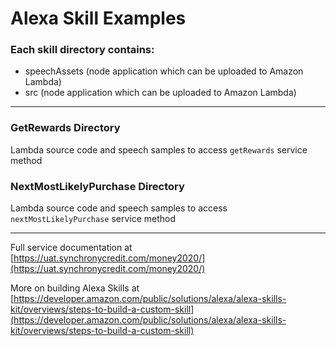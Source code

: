 # Alexa Skill Examples


### Each skill directory contains:

* speechAssets (node application which can be uploaded to Amazon Lambda)
* src (node application which can be uploaded to Amazon Lambda)


---


### GetRewards Directory
Lambda source code and speech samples to access ```getRewards``` service method


### NextMostLikelyPurchase Directory
Lambda source code and speech samples to access ```nextMostLikelyPurchase``` service method


---


Full service documentation at [https://uat.synchronycredit.com/money2020/](https://uat.synchronycredit.com/money2020/)

More on building Alexa Skills at [https://developer.amazon.com/public/solutions/alexa/alexa-skills-kit/overviews/steps-to-build-a-custom-skill](https://developer.amazon.com/public/solutions/alexa/alexa-skills-kit/overviews/steps-to-build-a-custom-skill)
